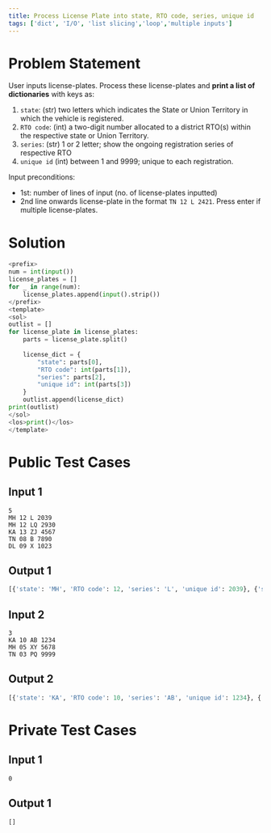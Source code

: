 ```yaml
---
title: Process License Plate into state, RTO code, series, unique id
tags: ['dict', 'I/O', 'list slicing','loop','multiple inputs']
---
```


# Problem Statement

User inputs license-plates. Process these license-plates and **print a list of dictionaries** with keys as:
1. `state`: (str) two letters which indicates the State or Union Territory in which the vehicle is registered.
2. `RTO code`: (int) a two-digit number allocated to a district RTO(s) within the respective state or Union Territory.
3. `series`: (str) 1 or 2 letter; show the ongoing registration series of respective RTO
4. `unique id` (int) between 1 and 9999; unique to each registration.

Input preconditions: 
- 1st: number of lines of input (no. of license-plates inputted)
- 2nd line onwards license-plate in the format `TN 12 L 2421`. Press enter if multiple license-plates.

# Solution
```python test.py  -r 'python test.py'
<prefix>
num = int(input()) 
license_plates = []
for _ in range(num):
    license_plates.append(input().strip())
</prefix>
<template>
<sol>
outlist = []
for license_plate in license_plates:
    parts = license_plate.split()
    
    license_dict = {
        "state": parts[0],
        "RTO code": int(parts[1]),
        "series": parts[2],
        "unique id": int(parts[3])
    }
    outlist.append(license_dict)
print(outlist)
</sol>
<los>print()</los>
</template>
```

# Public Test Cases

## Input 1

```
5
MH 12 L 2039
MH 12 LQ 2930
KA 13 ZJ 4567
TN 08 B 7890
DL 09 X 1023
```

## Output 1

```python
[{'state': 'MH', 'RTO code': 12, 'series': 'L', 'unique id': 2039}, {'state': 'MH', 'RTO code': 12, 'series': 'LQ', 'unique id': 2930}, {'state': 'KA', 'RTO code': 13, 'series': 'ZJ', 'unique id': 4567}, {'state': 'TN', 'RTO code': 8, 'series': 'B', 'unique id': 7890}, {'state': 'DL', 'RTO code': 9, 'series': 'X', 'unique id': 1023}]
```

## Input 2

```
3
KA 10 AB 1234
MH 05 XY 5678
TN 03 PQ 9999
```

## Output 2

```python
[{'state': 'KA', 'RTO code': 10, 'series': 'AB', 'unique id': 1234}, {'state': 'MH', 'RTO code': 5, 'series': 'XY', 'unique id': 5678}, {'state': 'TN', 'RTO code': 3, 'series': 'PQ', 'unique id': 9999}]
```


# Private Test Cases

## Input 1

```
0
```

## Output 1

```python
[]
```
